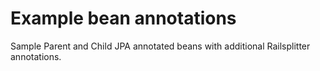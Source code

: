 Example bean annotations
=

Sample Parent and Child JPA annotated beans with additional Railsplitter annotations.
